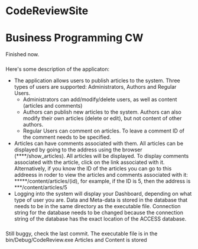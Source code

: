 CodeReviewSite
==============

Business Programming CW
==============

Finished now.

###

Here's some description of the applicaton:
* The application allows users to publish articles to the system. Three types of users are supported: Administrators, Authors and Regular Users.
    * Administrators can add/modify/delete users, as well as content (articles and comments)
	* Authors can publish new articles to the system. Authors can also modify their own articles (delete or edit), but not content of other authors.
	* Regular Users can comment on articles. To leave a comment ID of the comment needs to be specified. 
* Articles can have comments associated with them. All articles can be displayed by going to the address using the browser (****/show_articles). All articles will be displayed. To display comments associated with the article, click on the link associated with it. Alternatively, if you know the ID of the articles you can go to this addreess in roder to view the articles and comments associated with it: *****/content/articles/(id), for example, if the ID is 5, then the address is ***/content/articles/5
* Logging into the system will display your Dashboard, depending on what type of user you are. Data and Meta-data is stored in the database that needs to be in the same directory as the executable file. Connection string for the database needs to be changed because the connection string of the database has the exact location of the ACCESS database.

###

Still buggy, check the last commit.
The executable file is in the bin/Debug/CodeReview.exe
Articles and Content is stored 